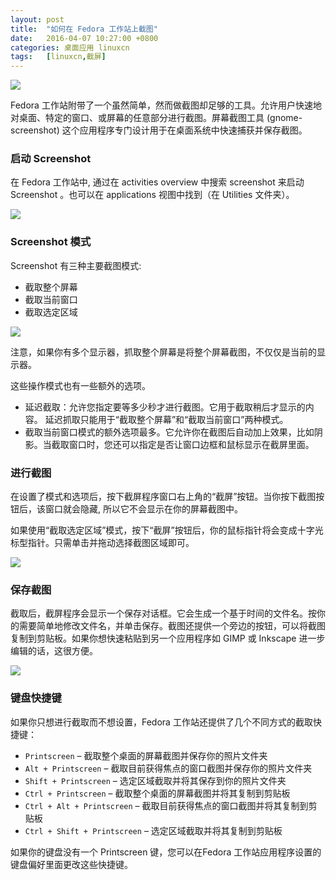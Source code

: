 ```yaml
---
layout: post
title:	"如何在 Fedora 工作站上截图"
date:	2016-04-07 10:27:00 +0800 
categories:	桌面应用 linuxcn 
tags:	[linuxcn,截屏]
---
```



 


![](/Asserts/Images//attachment/album/201604/06/145207bdsiy2s82c23mrii.png)


Fedora 工作站附带了一个虽然简单，然而做截图却足够的工具。允许用户快速地对桌面、特定的窗口、或屏幕的任意部分进行截图。屏幕截图工具 (gnome-screenshot) 这个应用程序专门设计用于在桌面系统中快速捕获并保存截图。


### 启动 Screenshot


在 Fedora 工作站中, 通过在 activities overview 中搜索 screenshot 来启动 Screenshot 。也可以在 applications 视图中找到（在 Utilities 文件夹）。 


![](/Asserts/Images//attachment/album/201604/06/145417javklpt4uoke099k.jpg)


### Screenshot 模式


Screenshot 有三种主要截图模式:


* 截取整个屏幕
* 截取当前窗口
* 截取选定区域


![](/Asserts/Images//attachment/album/201604/06/145443hmmrwvmhlafyz1vl.png)


注意，如果你有多个显示器，抓取整个屏幕是将整个屏幕截图，不仅仅是当前的显示器。


这些操作模式也有一些额外的选项。


* 延迟截取：允许您指定要等多少秒才进行截图。它用于截取稍后才显示的内容。 延迟抓取只能用于“截取整个屏幕”和“截取当前窗口”两种模式。
* 截取当前窗口模式的额外选项最多。它允许你在截图后自动加上效果，比如阴影。当截取窗口时，您还可以指定是否让窗口边框和鼠标显示在截屏里面。


### 进行截图


在设置了模式和选项后，按下截屏程序窗口右上角的“截屏”按钮。当你按下截图按钮后，该窗口就会隐藏, 所以它不会显示在你的屏幕截图中。


如果使用“截取选定区域”模式，按下“截屏”按钮后，你的鼠标指针将会变成十字光标型指针。只需单击并拖动选择截图区域即可。


![](/Asserts/Images//attachment/album/201604/06/145527t2d55nvml0d5s5z2.png)


### 保存截图


截取后，截屏程序会显示一个保存对话框。它会生成一个基于时间的文件名。按你的需要简单地修改文件名，并单击保存。截图还提供一个旁边的按钮，可以将截图复制到剪贴板。如果你想快速粘贴到另一个应用程序如 GIMP 或 Inkscape 进一步编辑的话，这很方便。


![](/Asserts/Images//attachment/album/201604/06/145550lnzianb42212wi7q.png)


### 键盘快捷键


如果你只想进行截取而不想设置，Fedora 工作站还提供了几个不同方式的截取快捷键：


* `Printscreen` – 截取整个桌面的屏幕截图并保存你的照片文件夹
* `Alt + Printscreen` – 截取目前获得焦点的窗口截图并保存你的照片文件夹
* `Shift + Printscreen` – 选定区域截取并将其保存到你的照片文件夹
* `Ctrl + Printscreen` – 截取整个桌面的屏幕截图并将其复制到剪贴板
* `Ctrl + Alt + Printscreen` – 截取目前获得焦点的窗口截图并将其复制到剪贴板
* `Ctrl + Shift + Printscreen` – 选定区域截取并将其复制到剪贴板


如果你的键盘没有一个 Printscreen 键，您可以在Fedora 工作站应用程序设置的键盘偏好里面更改这些快捷键。
